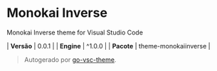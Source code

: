 # Monokai Inverse

Monokai Inverse theme for Visual Studio Code

| **Versão** | 0.0.1 |
| **Engine** | ^1.0.0 |
| **Pacote** | theme-monokaiinverse |

> Autogerado por [go-vsc-theme](https://github.com/natalbu/go-vsc-theme).

